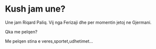 # Kush jam une?
Une jam Riqard Paliq. Vij nga Ferizaji dhe per momentin jetoj ne Gjermani.

Qka me pelqen?

Me pelqen stina e veres,sportet,udhetimet...